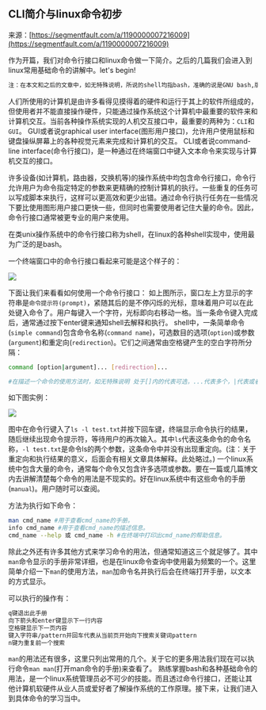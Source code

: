 ## CLI简介与linux命令初步

来源：[https://segmentfault.com/a/1190000007216009](https://segmentfault.com/a/1190000007216009)

作为开篇，我们对命令行接口和linux命令做一下简介。之后的几篇我们会进入到linux常用基础命令的讲解中。let's begin!

```sh
注：在本文和之后的文章中，如无特殊说明，所说的shell均指bash，准确的说是GNU bash,版本：4.2.46(1)-release。实验所用的linux操作系统为centos7.1，内核版本为3.10.0-327.el7.x86_64
```

人们所使用的计算机是由许多看得见摸得着的硬件和运行于其上的软件所组成的，但使用者并不能直接操作硬件，只能通过操作系统这个计算机中最重要的软件来和计算机交互。当前各种操作系统实现的人机交互接口中，最重要的两种为：`CLI`和`GUI`。
GUI或者说graphical user interface(图形用户接口)，允许用户使用鼠标和键盘操纵屏幕上的各种视觉元素来完成和计算机的交互。
CLI或者说command-line interface(命令行接口)，是一种通过在终端窗口中键入文本命令来实现与计算机交互的接口。

许多设备(如计算机，路由器，交换机等)的操作系统中均包含命令行接口，命令行允许用户为命令指定特定的参数来更精确的控制计算机的执行。一些重复的任务可以写成脚本来执行，这样可以更高效和更少出错。通过命令行执行任务在一些情况下要比使用图形用户接口更快一些，但同时也需要使用者记住大量的命令。因此，命令行接口通常被更专业的用户来使用。

在类unix操作系统中的命令行接口称为shell，在linux的各种shell实现中，使用最为广泛的是bash。

一个终端窗口中的命令行接口看起来可能是这个样子的：


![][0] 

下面让我们来看看如何使用一个命令行接口：
如上图所示，窗口左上方显示的字符串是`命令提示符(prompt)`，紧随其后的是不停闪烁的光标，意味着用户可以在此处键入命令了。用户每键入一个字符，光标即向右移动一格。当一条命令键入完成后，通常通过按下enter键来通知shell去解释和执行。
shell中，一条简单命令(`simple command`)包含命令名称(`command name`)，可选数目的选项(`option`)或参数(`argument`)和重定向(`redirection`)。它们之间通常由空格键产生的空白字符所分隔：

```sh
command [option|argument]... [redirection]...

#在描述一个命令的使用方法时，如无特殊说明 处于[]内的代表可选，...代表多个，|代表或者。
```

如下图实例：


![][1] 

图中在命令行键入了`ls -l test.txt`并按下回车键，终端显示命令执行的结果，随后继续出现命令提示符，等待用户的再次输入。其中`ls`代表这条命令的命令名称，`-l test.txt`是命令ls的两个参数，这条命令中并没有出现重定向。(注：关于重定向和执行结果的意义，后面会有相关文章具体解释。此处略过。)
一个linux系统中包含大量的命令，通常每个命令又包含许多选项或参数。要在一篇或几篇博文内去讲解清楚每个命令的用法是不现实的。好在linux系统中有这些命令的手册(`manual`)。用户随时可以查阅。

方法为执行如下命令：

```sh
man cmd_name #用于查看cmd_name的手册。
info cmd_name #用于查看cmd_name的描述信息。
cmd_name --help 或 cmd_name -h #在终端中打印出cmd_name的帮助信息。
```

除此之外还有许多其他方式来学习命令的用法，但通常知道这三个就足够了。其中`man`命令显示的手册非常详细，也是在linux命令查询中使用最为频繁的一个。这里简单介绍一下`man`的使用方法，`man`加命令名并执行后会在终端打开手册，以文本的方式显示。

可以执行的操作有：

```sh
q键退出此手册
向下箭头和enter键显示下一行内容
空格键显示下一页内容
键入字符串/pattern并回车代表从当前页开始向下搜索关键词pattern
n键为重复前一个搜索
```
`man`的用法还有很多，这里只列出常用的几个。关于它的更多用法我们现在可以执行命令`man man`(打开man命令的手册)来查看了。
熟练掌握bash和各种基础命令的用法，是一个linux系统管理员必不可少的技能。而且透过命令行接口，还能让其他计算机软硬件从业人员或爱好者了解操作系统的工作原理。接下来，让我们进入到具体命令的学习当中。

[0]: https://segmentfault.com/img/bVEtEU
[1]: https://segmentfault.com/img/bVEpyG